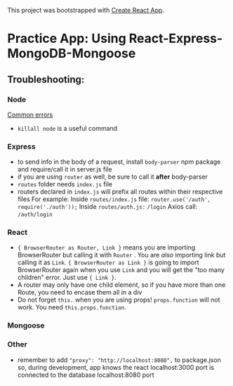 This project was bootstrapped with [Create React App](https://github.com/facebookincubator/create-react-app).

# Practice App: Using React-Express-MongoDB-Mongoose

## Troubleshooting: 

### Node
[Common errors](https://nodejs.org/api/errors.html#errors_common_system_errors)
- `killall node` is a useful command

### Express
- to send info in the body of a request, install `body-parser` npm package and require/call it in server.js file
- if you are using `router` as well, be sure to call it **after** body-parser
- `routes` folder needs `index.js` file
- routers declared in `index.js` will prefix all routes within their respective files 
	For example: 
	Inside `routes/index.js` file: `router.use('/auth', require('./auth'));` 
	Inside `routes/auth.js:` `/login`
	Axios call: `/auth/login`

### React
- `{ BrowserRouter as Router, Link }` means you are importing BrowserRouter but calling it with `Router` . You are *also* importing link but calling it as `Link`. `{ BrowserRouter as Link }` is going to import BrowserRouter again when you use `Link` and you will get the "too many children" error. Just use `{ Link }`. 
- A router may only have one child element, so if you have more than one Route, you need to encase them all in a div
- Do not forget `this.` when you are using props! `props.function` will not work. You need `this.props.function`.

### Mongoose

### Other
- remember to add `"proxy": "http://localhost:8080",` to package.json so, during development, app knows the react localhost:3000 port is connected to the database localhost:8080 port
